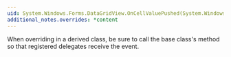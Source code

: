 ```yaml
---
uid: System.Windows.Forms.DataGridView.OnCellValuePushed(System.Windows.Forms.DataGridViewCellValueEventArgs)
additional_notes.overrides: *content
---
```


<p>When overriding <xref href="System.Windows.Forms.DataGridView.OnCellValuePushed(System.Windows.Forms.DataGridViewCellValueEventArgs)"></xref> in a derived class, be sure to call the base class's <xref href="System.Windows.Forms.DataGridView.OnCellValuePushed(System.Windows.Forms.DataGridViewCellValueEventArgs)"></xref> method so that registered delegates receive the event.</p>


